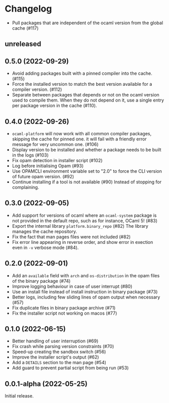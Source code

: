 # Changelog

- Pull packages that are independent of the ocaml version from the global cache
  (#117)

## unreleased

## 0.5.0 (2022-09-29)

- Avoid adding packages built with a pinned compiler into the cache. (#115)
- Force the installed version to match the best version available for a compiler
  version. (#112)
- Separate between packages that depends or not on the ocaml version used to
  compile them. When they do not depend on it, use a single entry per package
  version in the cache (#110).

## 0.4.0 (2022-09-26)

- `ocaml-platform` will now work with all common compiler packages, skipping the
  cache for pinned one. it will fail with a friendly error message for very
  uncommon one. (#106)
- Display version to be installed and whether a package needs to be built in the
  logs (#103)
- Fix opam detection in installer script (#102)
- Log before initialising Opam (#93)
- Use OPAMCLI environment variable set to "2.0" to force the CLI version of
  future opam version. (#92)
- Continue installing if a tool is not available (#90)
  Instead of stopping for complaining.

## 0.3.0 (2022-09-05)

- Add support for versions of ocaml where an `ocaml-system` package is not
  provided in the default repo, such as for instance, OCaml 5! (#83)
- Export the internal library `platform.binary_repo` (#82)
  The library manages the cache repository.
- Fix the fact that man pages files were not included (#82)
- Fix error line appearing in reverse order, and show error in exection even in
  `-v` verbose mode (#84).

## 0.2.0 (2022-09-01)

- Add an `available` field with `arch` and `os-distribution` in the opam files
  of the binary package (#74)
- Improve logging behaviour in case of user interrupt (#80)
- Use an install file instead of install instruction in binary package (#73)
- Better logs, including few sliding lines of opam output when necessary (#57)
- Fix duplicate files in binary package archive (#71)
- Fix the installer script not working on macos (#77)

## 0.1.0 (2022-06-15)

- Better handling of user interruption (#69)
- Fix crash while parsing version constraints (#70)
- Speed-up creating the sandbox switch (#56)
- Improve the installer script's output (#62)
- Add a `DETAILS` section to the man page (#54)
- Add guard to prevent partial script from being run (#53)

## 0.0.1-alpha (2022-05-25)

Initial release.
